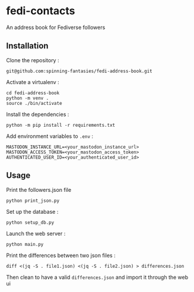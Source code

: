 # fedi-contacts

An address book for Fediverse followers

## Installation

Clone the repository :

```
git@github.com:spinning-fantasies/fedi-address-book.git
```

Activate a virtualenv :

```
cd fedi-address-book
python -m venv .
source ./bin/activate
```

Install the dependencies :

```
python -m pip install -r requirements.txt
```

Add environment variables to `.env` :

```
MASTODON_INSTANCE_URL=<your_mastodon_instance_url>
MASTODON_ACCESS_TOKEN=<your_mastodon_access_token>
AUTHENTICATED_USER_ID=<your_authenticated_user_id>
```

## Usage

Print the followers.json file

```
python print_json.py
```

Set up the database :

```
python setup_db.py
```

Launch the web server :

```
python main.py
```

Print the differences between two json files :

```
diff <(jq -S . file1.json) <(jq -S . file2.json) > differences.json
```

Then clean to have a valid `differences.json` and import it through the web ui
